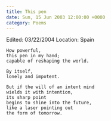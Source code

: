 ```yaml
---
title: This pen
date: Sun, 15 Jun 2003 12:00:00 +0000
category: Poems
---
```


Edited: 03/22/2004
Location: Spain

    How powerful,  
    this pen in my hand;  
    capable of reshaping the world.

    By itself,  
    lonely and impotent.

    But if the will of an intent mind  
    wields it with intention,  
    its sharp point  
    begins to shine into the future,  
    like a laser pointing out  
    the form of tomorrow.


